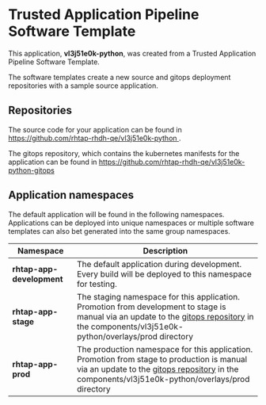# Trusted Application Pipeline Software Template

This application, **vl3j51e0k-python**, was created from a Trusted Application Pipeline Software Template.

The software templates create a new source and gitops deployment repositories with a sample source application. 

## Repositories

The source code for your application can be found in [https://github.com/rhtap-rhdh-qe/vl3j51e0k-python ](https://github.com/rhtap-rhdh-qe/vl3j51e0k-python ).
 
The gitops repository, which contains the kubernetes manifests for the application can be found in 
[https://github.com/rhtap-rhdh-qe/vl3j51e0k-python-gitops ](https://github.com/rhtap-rhdh-qe/vl3j51e0k-python-gitops ) 

## Application namespaces 

The default application will be found in the following namespaces. Applications can be deployed into unique namespaces or multiple software templates can also bet generated into the same group namespaces.  

|  Namespace   |  Description   |  
| -------- | -------- |   
| **rhtap-app-development** | The default application during development. Every build will be deployed to this namespace for testing. | 
| **rhtap-app-stage** | The staging namespace for this application. Promotion from development to stage is manual via an update to the [gitops repository](https://github.com/rhtap-rhdh-qe/vl3j51e0k-python-gitops ) in the components/vl3j51e0k-python/overlays/prod directory |  
| **rhtap-app-prod** | The production namespace for this application. Promotion from stage to production is manual via an update to the [gitops repository](https://github.com/rhtap-rhdh-qe/vl3j51e0k-python-gitops ) in the components/vl3j51e0k-python/overlays/prod directory | 